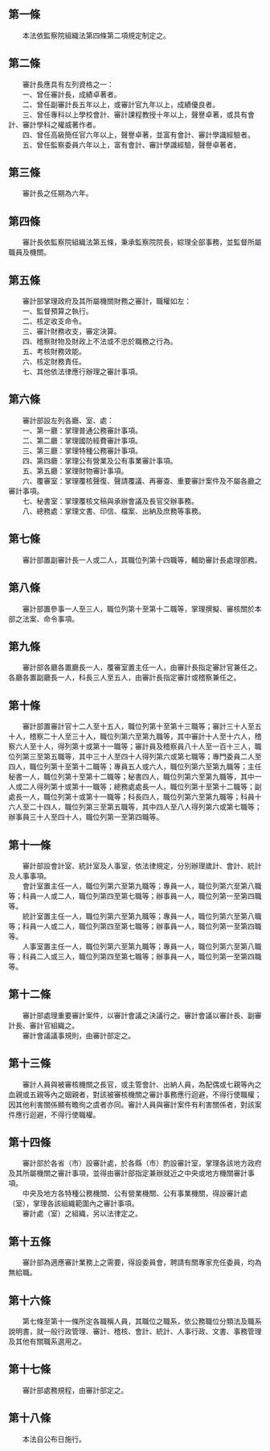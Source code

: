 第一條 
-------
　　本法依監察院組織法第四條第二項規定制定之。  


第二條 
-------
　　審計長應具有左列資格之一：  
　　一、曾任審計長，成績卓著者。  
　　二、曾任副審計長五年以上，或審計官九年以上，成績優良者。  
　　三、曾任專科以上學校會計、審計課程教授十年以上，聲譽卓著，或具有會計、審計學科之權威著作者。  
　　四、曾任高級簡任官六年以上，聲譽卓著，並富有會計、審計學識經驗者。  
　　五、曾任監察委員六年以上，富有會計、審計學識經驗，聲譽卓著者。  


第三條 
-------
　　審計長之任期為六年。  


第四條 
-------
　　審計長依監察院組織法第五條，秉承監察院院長，綜理全部事務，並監督所屬職員及機關。  


第五條 
-------
　　審計部掌理政府及其所屬機關財務之審計，職權如左：  
　　一、監督預算之執行。  
　　二、核定收支命令。  
　　三、審計財務收支，審定決算。  
　　四、稽察財物及財政上不法或不忠於職務之行為。  
　　五、考核財務效能。  
　　六、核定財務責任。  
　　七、其他依法律應行辦理之審計事項。  


第六條 
-------
　　審計部設左列各廳、室、處：  
　　一、第一廳：掌理普通公務審計事項。  
　　二、第二廳：掌理國防經費審計事項。  
　　三、第三廳：掌理特種公務審計事項。  
　　四、第四廳：掌理公有營業及公有事業審計事項。  
　　五、第五廳：掌理財物審計事項。  
　　六、覆審室：掌理覆核聲復、聲請覆議、再審查、重要審計案件及不屬各廳之審計事項。  
　　七、秘書室：掌理覆核文稿與承辦會議及長官交辦事務。  
　　八、總務處：掌理文書、印信、檔案、出納及庶務等事務。  


第七條 
-------
　　審計部置副審計長一人或二人，其職位列第十四職等，輔助審計長處理部務。  


第八條 
-------
　　審計部置參事一人至三人，職位列第十至第十二職等，掌理撰擬、審核關於本部之法案、命令事項。  


第九條 
-------
　　審計部各廳各置廳長一人，覆審室置主任一人，由審計長指定審計官兼任之。各廳各置副廳長一人，科長三人至五人，由審計長指定審計或稽察兼任之。  


第十條 
-------
　　審計部置審計官十二人至十五人，職位列第十至第十三職等；審計三十人至五十人，稽察二十人至三十人，職位列第六至第九職等，其中審計十人至十六人，稽察六人至十人，得列第十或第十一職等；審計員及稽察員八十人至一百十三人，職位列第三至第五職等，其中三十人至四十人得列第六或第七職等；專門委員二人至四人，職位列第十至第十二職等；專員五人或六人，職位列第六至第九職等；主任秘書一人，職位列第十至第十二職等；秘書四人，職位列第六至第九職等，其中一人或二人得列第十或第十一職等；總務處處長一人，職位列第十至第十二職等；副處長一人，職位列第十或第十一職等；科長四人，職位列第六至第九職等；科員十六人至二十四人，職位列第三至第五職等，其中四人至八人得列第六或第七職等；辦事員三十人至四十人，職位列第一至第四職等。  


第十一條 
---------
　　審計部設會計室、統計室及人事室，依法律規定，分別辦理歲計、會計、統計及人事事項。  
　　會計室置主任一人，職位列第六至第九職等；專員一人，職位列第六至第八職等；科員一人或二人，職位列第四至第七職等；辦事員一人，職位列第一至第四職等。  
　　統計室置主任一人，職位列第六至第九職等；專員一人，職位列第六至第八職等；科員一人或二人，職位列第四至第七職等；辦事員一人，職位列第一至第四職等。  
　　人事室置主任一人，職位列第六至第九職等；專員一人，職位列第六至第八職等；科員二人或三人，職位列第四至第七職等；辦事員一人，職位列第一至第四職等。  


第十二條 
---------
　　審計部處理重要審計案件，以審計會議之決議行之。審計會議以審計長、副審計長、審計官組織之。  
　　審計會議議事規則，由審計部定之。  


第十三條 
---------
　　審計人員與被審核機關之長官，或主管會計、出納人員，為配偶或七親等內之血親或五親等內之姻親者，對該被審核機關之審計事務應行迴避，不得行使職權；因其他利害關係顯有瞻徇之虞者亦同。審計人員與審計案件有利害關係者，對該案件應行迴避，不得行使職權。  


第十四條 
---------
　　審計部於各省（市）設審計處，於各縣（市）酌設審計室，掌理各該地方政府及其所屬機關之審計事項，並得由審計部指定兼辦就近之中央或地方機關審計事項。  
　　中央及地方各特種公務機關、公有營業機關、公有事業機關，得設審計處（室），掌理各該組織範圍內之審計事項。  
　　審計處（室）之組織，另以法律定之。  


第十五條 
---------
　　審計部為適應審計業務上之需要，得設委員會，聘請有關專家充任委員，均為無給職。  


第十六條 
---------
　　第七條至第十一條所定各職稱人員，其職位之職系，依公務職位分類法及職系說明書，就一般行政管理、審計、稽核、會計、統計、人事行政、文書、事務管理及其他有關職系選用之。  


第十七條 
---------
　　審計部處務規程，由審計部定之。  


第十八條 
---------
　　本法自公布日施行。